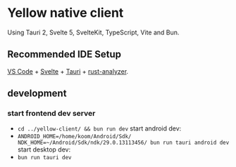 # Yellow native client

Using Tauri 2, Svelte 5, SvelteKit, TypeScript, Vite and Bun.

## Recommended IDE Setup

[VS Code](https://code.visualstudio.com/) + [Svelte](https://marketplace.visualstudio.com/items?itemName=svelte.svelte-vscode) + [Tauri](https://marketplace.visualstudio.com/items?itemName=tauri-apps.tauri-vscode) + [rust-analyzer](https://marketplace.visualstudio.com/items?itemName=rust-lang.rust-analyzer).

## development

### start frontend dev server
* `cd ../yellow-client/ && bun run dev`
start android dev:
* `ANDROID_HOME=/home/koom/Android/Sdk/ NDK_HOME=~/Android/Sdk/ndk/29.0.13113456/ bun run tauri android dev`
start desktop dev:
* `bun run tauri dev`
